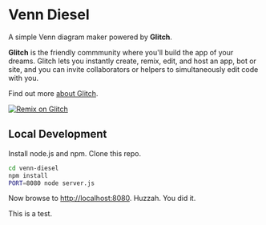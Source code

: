 # Venn Diesel

A  simple Venn diagram maker powered by **Glitch**.

**Glitch** is the friendly commmunity where you'll build the app of your dreams. Glitch lets you instantly create, remix, edit, and host an app, bot or site, and you can invite collaborators or helpers to simultaneously edit code with you.

Find out more [about Glitch](https://glitch.com/about).

[![Remix on Glitch](https://cdn.glitch.com/2703baf2-b643-4da7-ab91-7ee2a2d00b5b%2Fremix-button.svg)](https://glitch.com/edit/#!/remix/venn-diesel)

## Local Development

Install node.js and npm. Clone this repo.

```bash
cd venn-diesel
npm install
PORT=8080 node server.js
```

Now browse to [http://localhost:8080](http://localhost:8080). Huzzah. You did it.

This is a test.
